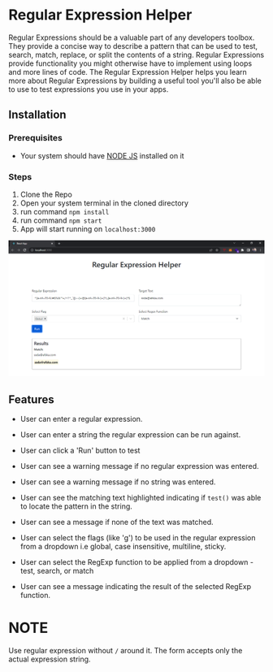 # Regular Expression Helper
Regular Expressions should be a valuable part of any developers toolbox. They provide a
concise way to describe a pattern that can be used to test, search, match, replace, or split the
contents of a string. Regular Expressions provide functionality you might otherwise have to
implement using loops and more lines of code.
The Regular Expression Helper helps you learn more about Regular Expressions by building a
useful tool you'll also be able to use to test expressions you use in your apps.

## Installation
### Prerequisites
* Your system should have [NODE JS](https://nodejs.org/en/) installed on it
### Steps
1. Clone the Repo
2. Open your system terminal in the cloned directory
3. run command `npm install`
4. run command `npm start`
5. App will start running on `localhost:3000`


![Sample Screenshot](https://github.com/SaadYum/regex-helper/blob/main/public/sample.PNG)

## Features

- User can enter a regular expression.
- User can enter a string the regular expression can be run against.
- User can click a 'Run' button to test
- User can see a warning message if no regular expression was entered.
- User can see a warning message if no string was entered.
- User can see the matching text highlighted indicating if `test()` was able to locate the
pattern in the string.
- User can see a message if none of the text was matched.

- User can select the flags (like 'g') to be used in the regular expression from a dropdown
i.e global, case insensitive, multiline, sticky.
- User can select the RegExp function to be applied from a dropdown - test, search, or
match
- User can see a message indicating the result of the selected RegExp function.


# NOTE
Use regular expression without `/` around it. The form accepts only the actual expression string.

